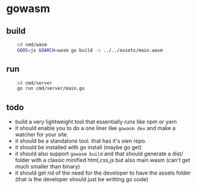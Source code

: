 # gowasm

## build

```sh
    cd cmd/wasm
    GOOS=js GOARCH=wasm go build -o ../../assets/main.wasm
```

## run

```sh
    cd cmd/server
    go run cmd/server/main.go
```

## todo
- build a very lightweight tool that essentially runs like npm or yarn
- it should enable you to do a one liner like `gowasm dev` and make a watcher for your site.
- it should be a standalone tool. that has it's own repo.
- it should be installed with go install (maybe go get)
- it should also support `gowasm build` and that should generate a dist/ folder with a classic minified html,css,js but also main.wasm  (can't get much smaller than binary)
- it should get rid of the need for the developer to have the assets folder (that is the developer should just be writting go code)
